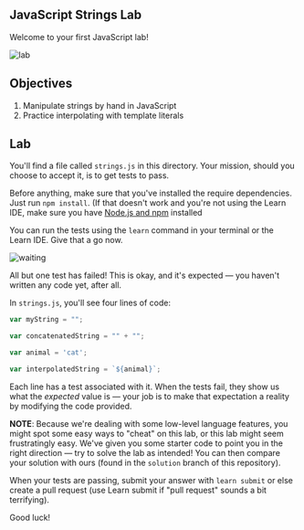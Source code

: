 JavaScript Strings Lab
---

Welcome to your first JavaScript lab!

![lab](http://i.giphy.com/NETCsDYm0fL44.gif)

## Objectives

1. Manipulate strings by hand in JavaScript
2. Practice interpolating with template literals

## Lab

You'll find a file called `strings.js` in this directory. Your mission, should you choose to accept it, is to get tests to pass.

Before anything, make sure that you've installed the require dependencies. Just run `npm install`. (If that doesn't work and you're not using the Learn IDE, make sure you have [Node.js and npm](https://nodejs.org/en/download/) installed

You can run the tests using the `learn` command in your terminal or the Learn IDE. Give that a go now.

![waiting](http://i.giphy.com/9c830567WqLCw.gif)

All but one test has failed! This is okay, and it's expected — you haven't written any code yet, after all.

In `strings.js`, you'll see four lines of code:

``` javascript
var myString = "";

var concatenatedString = "" + "";

var animal = 'cat';

var interpolatedString = `${animal}`;
```

Each line has a test associated with it. When the tests fail, they show us what the _expected_ value is — your job is to make that expectation a reality by modifying the code provided.

**NOTE**: Because we're dealing with some low-level language features, you might spot some easy ways to "cheat" on this lab, or this lab might seem frustratingly easy. We've given you some starter code to point you in the right direction — try to solve the lab as intended! You can then compare your solution with ours (found in the `solution` branch of this repository).

When your tests are passing, submit your answer with `learn submit` or else create a pull request (use Learn submit if "pull request" sounds a bit terrifying).

Good luck!

